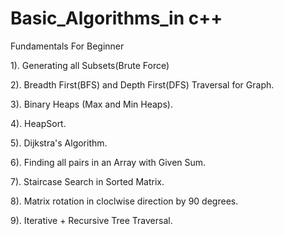 # Basic_Algorithms_in c++
Fundamentals For Beginner

1). Generating all Subsets(Brute Force)

2). Breadth First(BFS) and Depth First(DFS) Traversal for Graph.

3). Binary Heaps (Max and Min Heaps).

4). HeapSort.

5). Dijkstra's Algorithm.

6). Finding all pairs in an Array with Given Sum.

7). Staircase Search in Sorted Matrix. 

8). Matrix rotation in cloclwise direction by 90 degrees.

9). Iterative + Recursive Tree Traversal.
